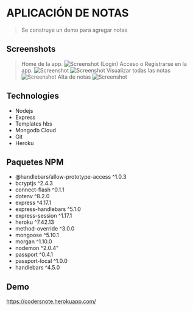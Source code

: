 
# APLICACIÓN DE NOTAS 
> Se construye un demo para agregar notas 

## Screenshots

> Home de la app.
![Screenshot](https://github.com/judithcoders/nodemongo/blob/master/img/screenshot1.PNG)
> (Login) Acceso o Registrarse en la app.
![Screenshot](https://github.com/judithcoders/nodemongo/blob/master/img/screenshot2.PNG)
![Screenshot](https://github.com/judithcoders/nodemongo/blob/master/img/screenshot5.PNG)
> Visualizar todas las notas 
![Screenshot](https://github.com/judithcoders/nodemongo/blob/master/img/screenshot3.PNG)
> Alta de notas 
![Screenshot](https://github.com/judithcoders/nodemongo/blob/master/img/screenshot4.PNG)


## Technologies
* Nodejs
* Express
* Templates hbs
* Mongodb Cloud
* Git
* Heroku

## Paquetes NPM
 * @handlebars/allow-prototype-access ^1.0.3 
 * bcryptjs ^2.4.3 
 * connect-flash ^0.1.1 
 * dotenv ^8.2.0 
 * express ^4.17.1 
 * express-handlebars ^5.1.0 
 * express-session ^1.17.1 
 * heroku ^7.42.13 
 * method-override ^3.0.0 
 * mongoose ^5.10.1 
 * morgan ^1.10.0 
 * nodemon ^2.0.4" 
 * passport ^0.4.1 
 * passport-local ^1.0.0 
 * handlebars ^4.5.0 
 
## Demo
https://codersnote.herokuapp.com/


